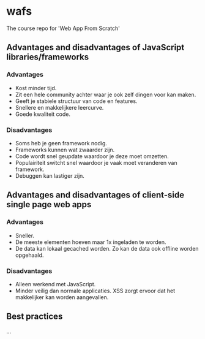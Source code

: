 # wafs
The course repo for 'Web App From Scratch'

## Advantages and disadvantages of JavaScript libraries/frameworks
 ### Advantages
 - Kost minder tijd.
 - Zit een hele community achter waar je ook zelf dingen voor kan maken.
 - Geeft je stabiele structuur van code en features.
 - Snellere en makkelijkere leercurve.
 - Goede kwaliteit code.

 
 ### Disadvantages
 - Soms heb je geen framework nodig.
 - Frameworks kunnen wat zwaarder zijn.
 - Code wordt snel geupdate waardoor je deze moet omzetten.
 - Populairiteit switcht snel waardoor je vaak moet veranderen van framework.
 - Debuggen kan lastiger zijn.
 

## Advantages and disadvantages of client-side single page web apps
 ### Advantages
 - Sneller.
 - De meeste elementen hoeven maar 1x ingeladen te worden.
 - De data kan lokaal gecached worden. Zo kan de data ook offline worden opgehaald.
 
 
  ### Disadvantages
 - Alleen werkend met JavaScript.
 - Minder veilig dan normale applicaties. XSS zorgt ervoor dat het makkelijker kan worden aangevallen. 


## Best practices
...
